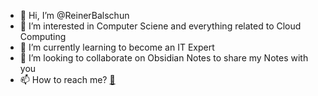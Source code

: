 - 👋 Hi, I’m @ReinerBalschun
- 👀 I’m interested in Computer Sciene and everything related to Cloud Computing 
- 🌱 I’m currently learning to become an IT Expert
- 💞️ I’m looking to collaborate on Obsidian Notes to share my Notes with you
- 📫 How to reach me? [📧](mailto:reinermbalschun@gmail.com)

<!---
ReinerBalschun/ReinerBalschun is a ✨ special ✨ repository because its `README.md` (this file) appears on your GitHub profile.
You can click the Preview link to take a look at your changes.
--->
